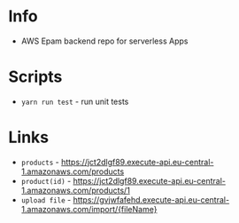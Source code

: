 # Info
- AWS Epam backend repo for serverless Apps

# Scripts
- `yarn run test` - run unit tests

# Links
- `products` - https://jct2dlgf89.execute-api.eu-central-1.amazonaws.com/products
- `product(id)` - https://jct2dlgf89.execute-api.eu-central-1.amazonaws.com/products/1
- `upload file` - https://gvjwfafehd.execute-api.eu-central-1.amazonaws.com/import/{fileName}